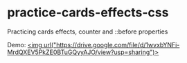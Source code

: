 # practice-cards-effects-css

Practicing cards effects, counter and ::before properties

Demo:
    <a href="https://drive.google.com/file/d/123Q_6ql9smjU9AI9v1gtALG23GbJCOoc/view?usp=sharing"><img url("https://drive.google.com/file/d/1wvxbYNFi-MrdQXEV5PkZE0BTuGQyyAJO/view?usp=sharing")></img></a>

